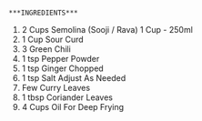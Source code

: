                                                                ***INGREDIENTS***
1.  2 Cups Semolina (Sooji / Rava) 1 Cup - 250ml
2.  1 Cup Sour Curd
3.  3 Green Chili
4.  1 tsp Pepper Powder
5.  1 tsp Ginger Chopped
6.  1 tsp Salt Adjust As Needed
7.  Few Curry Leaves
8.  1 tbsp Coriander Leaves
9.  4 Cups Oil For Deep Frying
